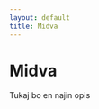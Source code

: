 ```yaml
---
layout: default
title: Midva
---
```


<div class="post">
	<h1 class="pageTitle">Midva</h1>
  <p> Tukaj bo en najin opis</p>
	<!-- <img src="{{ '/assets/img/touring.jpg' | prepend: site.baseurl }}" alt=""> 
	<p class="intro">Long Haul is a minimal, long form <a href="http://jekyllrb.com">Jekyll</a> Theme. It can be used as is or customized to your hearts desire.</p>
	<p>Long Haul was created in honor of all the hard working touring bicycles that have traversed the globe time and time again. Take it for a spin.</p> -->
</div>
